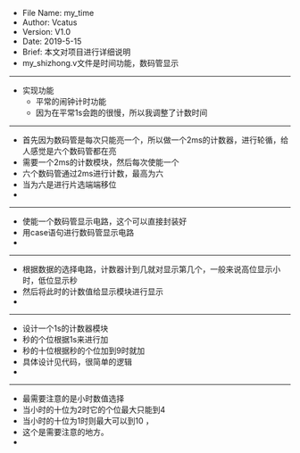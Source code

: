   * File Name: my_time
  * Author: Vcatus
  * Version: V1.0
  * Date: 2019-5-15
  * Brief: 本文对项目进行详细说明
  * my_shizhong.v文件是时间功能，数码管显示
  
  ******************************************************************************************************
  * 实现功能
    * 平常的闹钟计时功能
    * 因为在平常1s会跑的很慢，所以我调整了计数时间
  ******************************************************************************************************
  * 首先因为数码管是每次只能亮一个，所以做一个2ms的计数器，进行轮循，给人感觉是六个数码管都在亮
  * 需要一个2ms的计数模块，然后每次使能一个
  * 六个数码管通过2ms进行计数，最高为六
  * 当为六是进行片选端端移位
  *
  *******************************************************************************************************
  * 使能一个数码管显示电路，这个可以直接封装好
  * 用case语句进行数码管显示电路
  *
  *******************************************************************************************************
  * 根据数据的选择电路，计数器计到几就对显示第几个，一般来说高位显示小时，低位显示秒
  * 然后将此时的计数值给显示模块进行显示
  * 
  *******************************************************************************************************
  * 设计一个1s的计数器模块
  * 秒的个位根据1s来进行加
  * 秒的十位根据秒的个位加到9时就加
  * 具体设计见代码，很简单的逻辑
  *
   *******************************************************************************************************
   * 最需要注意的是小时数值选择
   * 当小时的十位为2时它的个位最大只能到4
   * 当小时的十位为1时则最大可以到10 ，
   * 这个是需要注意的地方。
   *
